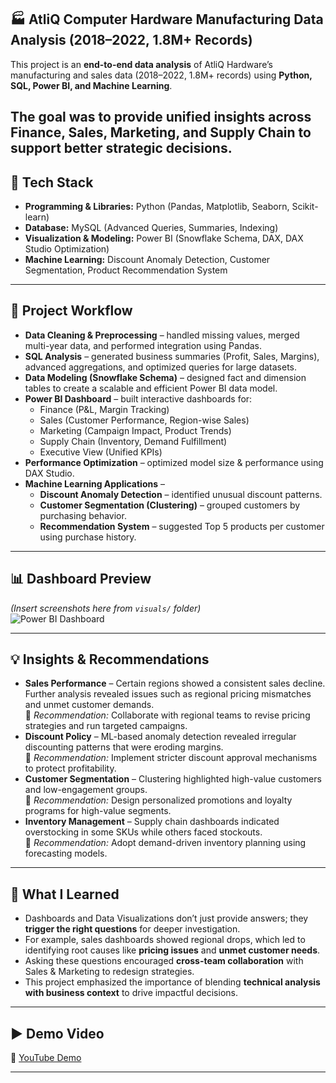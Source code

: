 ## 🏭 AtliQ Computer Hardware Manufacturing Data Analysis (2018–2022, 1.8M+ Records)

This project is an **end-to-end data analysis** of AtliQ Hardware’s manufacturing and sales data (2018–2022, 1.8M+ records) using **Python, SQL, Power BI, and Machine Learning**.  

The goal was to provide unified insights across **Finance, Sales, Marketing, and Supply Chain** to support better strategic decisions.
---

## 🔧 Tech Stack
- **Programming & Libraries:** Python (Pandas, Matplotlib, Seaborn, Scikit-learn)  
- **Database:** MySQL (Advanced Queries, Summaries, Indexing)  
- **Visualization & Modeling:** Power BI (Snowflake Schema, DAX, DAX Studio Optimization)  
- **Machine Learning:** Discount Anomaly Detection, Customer Segmentation, Product Recommendation System  

---

## 📂 Project Workflow
- **Data Cleaning & Preprocessing** – handled missing values, merged multi-year data, and performed integration using Pandas.  
- **SQL Analysis** – generated business summaries (Profit, Sales, Margins), advanced aggregations, and optimized queries for large datasets.  
- **Data Modeling (Snowflake Schema)** – designed fact and dimension tables to create a scalable and efficient Power BI data model.  
- **Power BI Dashboard** – built interactive dashboards for:
  - Finance (P&L, Margin Tracking)  
  - Sales (Customer Performance, Region-wise Sales)  
  - Marketing (Campaign Impact, Product Trends)  
  - Supply Chain (Inventory, Demand Fulfillment)  
  - Executive View (Unified KPIs)  
- **Performance Optimization** – optimized model size & performance using DAX Studio.  
- **Machine Learning Applications** –  
  - **Discount Anomaly Detection** – identified unusual discount patterns.  
  - **Customer Segmentation (Clustering)** – grouped customers by purchasing behavior.  
  - **Recommendation System** – suggested Top 5 products per customer using purchase history.  

---

## 📊 Dashboard Preview
*(Insert screenshots here from `visuals/` folder)*  
![Power BI Dashboard](visuals/dashboard.png)  

---

## 💡 Insights & Recommendations
- **Sales Performance** – Certain regions showed a consistent sales decline. Further analysis revealed issues such as regional pricing mismatches and unmet customer demands.  
  🔹 *Recommendation:* Collaborate with regional teams to revise pricing strategies and run targeted campaigns.  
- **Discount Policy** – ML-based anomaly detection revealed irregular discounting patterns that were eroding margins.  
  🔹 *Recommendation:* Implement stricter discount approval mechanisms to protect profitability.  
- **Customer Segmentation** – Clustering highlighted high-value customers and low-engagement groups.  
  🔹 *Recommendation:* Design personalized promotions and loyalty programs for high-value segments.  
- **Inventory Management** – Supply chain dashboards indicated overstocking in some SKUs while others faced stockouts.  
  🔹 *Recommendation:* Adopt demand-driven inventory planning using forecasting models.  

---

## 🎯 What I Learned
- Dashboards and Data Visualizations don’t just provide answers; they **trigger the right questions** for deeper investigation.  
- For example, sales dashboards showed regional drops, which led to identifying root causes like **pricing issues** and **unmet customer needs**.  
- Asking these questions encouraged **cross-team collaboration** with Sales & Marketing to redesign strategies.  
- This project emphasized the importance of blending **technical analysis with business context** to drive impactful decisions.  

---

## ▶️ Demo Video
🎥 [YouTube Demo](your-youtube-link-here)  

---






                                                                                    
                                                                                     
